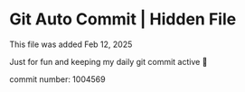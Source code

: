 # Git Auto Commit | Hidden File

This file was added Feb 12, 2025

Just for fun and keeping my daily git commit active 🤪

commit number: 1004569
